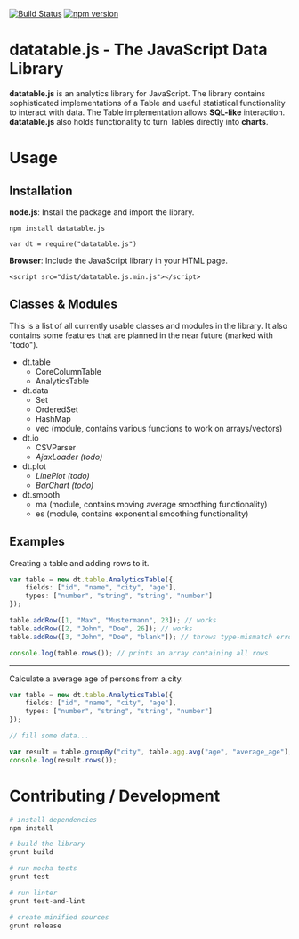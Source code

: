 [![Build Status](https://api.travis-ci.org/torpedro/datasci.js.svg?branch=master)](http://travis-ci.org/torpedro/datasci.js)
[![npm version](https://badge.fury.io/js/datatable.js.svg)](https://badge.fury.io/js/datatable.js)

# datatable.js - The JavaScript Data Library

**datatable.js** is an analytics library for JavaScript. The library contains sophisticated implementations of a Table and useful statistical functionality to interact with data. The Table implementation allows **SQL-like** interaction. **datatable.js** also holds functionality to turn Tables directly into **charts**.



# Usage

## Installation

**node.js**: Install the package and import the library.

    npm install datatable.js

    var dt = require("datatable.js")

**Browser**: Include the JavaScript library in your HTML page.

    <script src="dist/datatable.js.min.js"></script>

## Classes & Modules

This is a list of all currently usable classes and modules in the library.
It also contains some features that are planned in the near future (marked with "todo").

* dt.table
  * CoreColumnTable
  * AnalyticsTable
* dt.data
  * Set
  * OrderedSet
  * HashMap
  * vec (module, contains various functions to work on arrays/vectors)
* dt.io
  * CSVParser
  * *AjaxLoader (todo)*
* dt.plot
  * *LinePlot (todo)*
  * *BarChart (todo)*
* dt.smooth
  * ma (module, contains moving average smoothing functionality)
  * es (module, contains exponential smoothing functionality)

## Examples

Creating a table and adding rows to it.

```typescript
var table = new dt.table.AnalyticsTable({
    fields: ["id", "name", "city", "age"],
    types: ["number", "string", "string", "number"]
});

table.addRow([1, "Max", "Mustermann", 23]); // works
table.addRow([2, "John", "Doe", 26]); // works
table.addRow([3, "John", "Doe", "blank"]); // throws type-mismatch error

console.log(table.rows()); // prints an array containing all rows
```

---

Calculate a average age of persons from a city.

```typescript
var table = new dt.table.AnalyticsTable({
    fields: ["id", "name", "city", "age"],
    types: ["number", "string", "string", "number"]
});

// fill some data...

var result = table.groupBy("city", table.agg.avg("age", "average_age");
console.log(result.rows());
```


# Contributing / Development

```bash
# install dependencies
npm install

# build the library
grunt build

# run mocha tests
grunt test

# run linter
grunt test-and-lint

# create minified sources
grunt release
```
